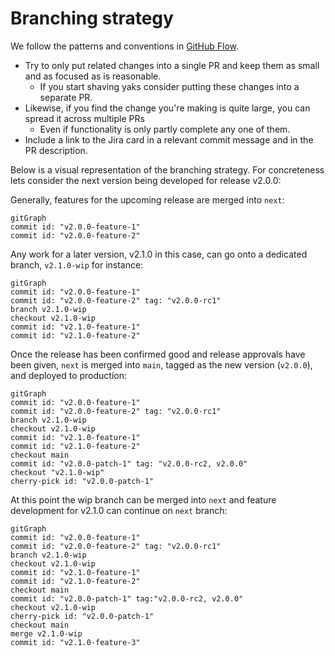 # Branching strategy

We follow the patterns and conventions in [GitHub Flow](https://docs.github.com/en/get-started/using-github/github-flow).

- Try to only put related changes into a single PR and keep them as small and as focused
  as is reasonable.
  - If you start shaving yaks consider putting these changes into
    a separate PR.
- Likewise, if you find the change you're making is quite large, you can spread it across
  multiple PRs
  - Even if functionality is only partly
    complete any one of them.
- Include a link to the Jira card in a relevant commit message and in the PR
  description.

Below is a visual representation of the branching strategy. For concreteness lets consider
the next version being developed for release v2.0.0:

Generally, features for the upcoming release are merged into `next`:

```mermaid
gitGraph
commit id: "v2.0.0-feature-1"
commit id: "v2.0.0-feature-2"
```

Any work for a later version, v2.1.0 in this case, can go onto a dedicated branch, `v2.1.0-wip` for instance:

```mermaid
gitGraph
commit id: "v2.0.0-feature-1"
commit id: "v2.0.0-feature-2" tag: "v2.0.0-rc1"
branch v2.1.0-wip
checkout v2.1.0-wip
commit id: "v2.1.0-feature-1"
commit id: "v2.1.0-feature-2"
```

Once the release has been confirmed good and release approvals have been given,
`next` is merged into `main`, tagged as the new version (`v2.0.0`), and deployed to production:

```mermaid
gitGraph
commit id: "v2.0.0-feature-1"
commit id: "v2.0.0-feature-2" tag: "v2.0.0-rc1"
branch v2.1.0-wip
checkout v2.1.0-wip
commit id: "v2.1.0-feature-1"
commit id: "v2.1.0-feature-2"
checkout main
commit id: "v2.0.0-patch-1" tag: "v2.0.0-rc2, v2.0.0"
checkout "v2.1.0-wip"
cherry-pick id: "v2.0.0-patch-1"
```

At this point the wip branch can be merged into `next` and feature development for v2.1.0
can continue on `next` branch:

```mermaid
gitGraph
commit id: "v2.0.0-feature-1"
commit id: "v2.0.0-feature-2" tag: "v2.0.0-rc1"
branch v2.1.0-wip
checkout v2.1.0-wip
commit id: "v2.1.0-feature-1"
commit id: "v2.1.0-feature-2"
checkout main
commit id: "v2.0.0-patch-1" tag:"v2.0.0-rc2, v2.0.0"
checkout v2.1.0-wip
cherry-pick id: "v2.0.0-patch-1"
checkout main
merge v2.1.0-wip
commit id: "v2.1.0-feature-3"
```
